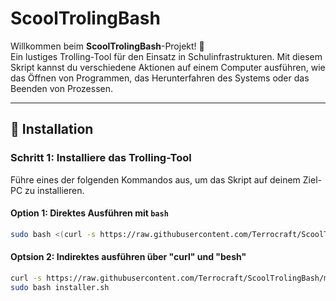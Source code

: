 # ScoolTrolingBash

Willkommen beim **ScoolTrolingBash**-Projekt! 🎉  
Ein lustiges Trolling-Tool für den Einsatz in Schulinfrastrukturen. Mit diesem Skript kannst du verschiedene Aktionen auf einem Computer ausführen, wie das Öffnen von Programmen, das Herunterfahren des Systems oder das Beenden von Prozessen.

---

## 🚀 Installation

### Schritt 1: Installiere das Trolling-Tool

Führe eines der folgenden Kommandos aus, um das Skript auf deinem Ziel-PC zu installieren.

#### Option 1: Direktes Ausführen mit `bash`

```bash
sudo bash <(curl -s https://raw.githubusercontent.com/Terrocraft/ScoolTrolingBash/main/installer.sh)
```
#### Optsion 2: Indirektes ausführen über "curl" und "besh"

```bash
curl -s https://raw.githubusercontent.com/Terrocraft/ScoolTrolingBash/main/installer.sh -o installer.sh
sudo bash installer.sh
```
